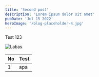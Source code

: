 ```yaml
---
title: 'Second post'
description: 'Lorem ipsum dolor sit amet'
pubDate: 'Jul 15 2022'
heroImage: '/blog-placeholder-4.jpg'
---
```


Test 123

![Labas](/img/01-phv2vauau2lty719cblipmwn0d64308rgfcz7wug08.jpeg "Labas")

| No | Test |
|----|------|
| 1 | apa |